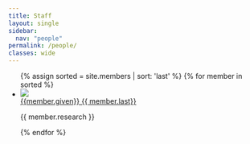 ```yaml
---
title: Staff
layout: single
sidebar: 
  nav: "people"
permalink: /people/
classes: wide
---
```

<ul id="two_col">
  {% assign sorted = site.members | sort: 'last'  %}
  {% for member in sorted %}
    <li >
      <div class="row">
        <div class="column1">
           <a href="{{ member.homepage }}">
           <img  src="/assets/pics/{{member.pic}} " id="two_col_img"/></a>
        </div>
        <div class="column2">
        <a class="btn btn--inverse" href="{{ member.homepage }}"> {{member.given}} {{ member.last}} </a>
        <p class="small">{{ member.research }}</p>
       </div>
      </div>
    </li>
  {% endfor %}
</ul>
